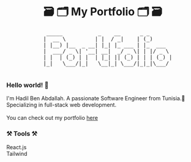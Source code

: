 <h1 align="center">🗃 🗂 My Portfolio 🗂 🗃</h1> 
<div align="center">
  <pre>
    _____           _    __      _ _       
   |  __ \         | |  / _|    | (_)      
   | |__) |__  _ __| |_| |_ ___ | |_  ___  
   |  ___/ _ \| '__| __|  _/ _ \| | |/ _ \ 
   | |  | (_) | |  | |_| || (_) | | | (_) |
   |_|   \___/|_|   \__|_| \___/|_|_|\___/ 
  </pre>
</div>
<h3>Hello world! 👋</h3>
<div>I'm Hadil Ben Abdallah. A passionate Software Engineer from Tunisia.📍 Specializing in full-stack web development.</div>
<br>
<div>You can check out my portfolio <a href="https://hadilbenabdallah.onrender.com/">here<a/></div>

<h3>⚒ Tools ⚒</h3>
<div>React.js</div>
<div>Tailwind</div>
